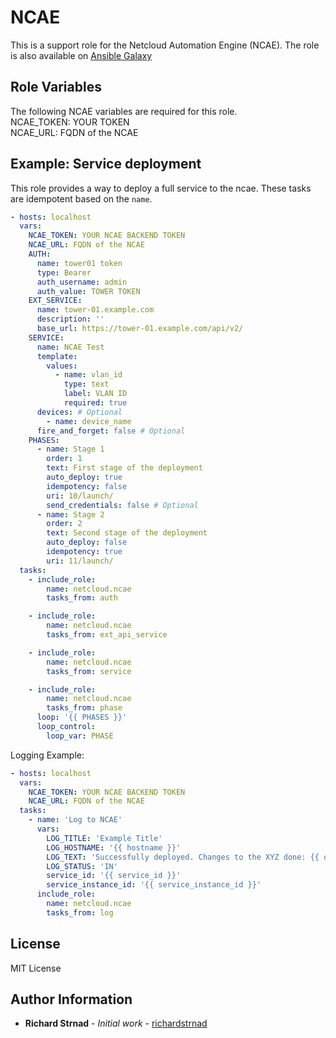 NCAE
====

This is a support role for the Netcloud Automation Engine (NCAE).
The role is also available on [Ansible Galaxy](https://galaxy.ansible.com/netcloud/ncae)


Role Variables
--------------

The following NCAE variables are required for this role.  
NCAE_TOKEN: YOUR TOKEN  
NCAE_URL: FQDN of the NCAE

Example: Service deployment
----------------
This role provides a way to deploy a full service to the ncae. These tasks
are idempotent based on the `name`.

```yml
- hosts: localhost
  vars:
    NCAE_TOKEN: YOUR NCAE BACKEND TOKEN
    NCAE_URL: FQDN of the NCAE
    AUTH:
      name: tower01 token
      type: Bearer
      auth_username: admin
      auth_value: TOWER TOKEN
    EXT_SERVICE:
      name: tower-01.example.com
      description: ''
      base_url: https://tower-01.example.com/api/v2/
    SERVICE:
      name: NCAE Test
      template:
        values:
          - name: vlan_id
            type: text
            label: VLAN ID
            required: true
      devices: # Optional
        - name: device_name
      fire_and_forget: false # Optional
    PHASES:
      - name: Stage 1
        order: 1
        text: First stage of the deployment
        auto_deploy: true
        idempotency: false
        uri: 10/launch/
        send_credentials: false # Optional
      - name: Stage 2
        order: 2
        text: Second stage of the deployment
        auto_deploy: false
        idempotency: true
        uri: 11/launch/
  tasks:
    - include_role:
        name: netcloud.ncae
        tasks_from: auth

    - include_role:
        name: netcloud.ncae
        tasks_from: ext_api_service

    - include_role:
        name: netcloud.ncae
        tasks_from: service

    - include_role:
        name: netcloud.ncae
        tasks_from: phase
      loop: '{{ PHASES }}'
      loop_control:
        loop_var: PHASE
```

Logging Example:

```yml
- hosts: localhost
  vars:
    NCAE_TOKEN: YOUR NCAE BACKEND TOKEN
    NCAE_URL: FQDN of the NCAE
  tasks:
    - name: 'Log to NCAE'
      vars:
        LOG_TITLE: 'Example Title'
        LOG_HOSTNAME: '{{ hostname }}'
        LOG_TEXT: 'Successfully deployed. Changes to the XYZ done: {{ output.XYZ }}'
        LOG_STATUS: 'IN'
        service_id: '{{ service_id }}'
        service_instance_id: '{{ service_instance_id }}'
      include_role:
        name: netcloud.ncae
        tasks_from: log
```

License
-------

MIT License

Author Information
------------------

-   **Richard Strnad** - _Initial work_ - [richardstrnad](https://github.com/richardstrnad)
